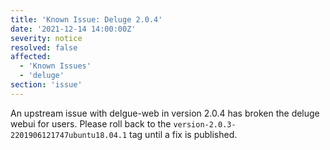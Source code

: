 ```yaml
---
title: 'Known Issue: Deluge 2.0.4'
date: '2021-12-14 14:00:00Z'
severity: notice
resolved: false
affected:
  - 'Known Issues'
  - 'deluge'
section: 'issue'
---
```

An upstream issue with delgue-web in version 2.0.4 has broken the deluge webui for users. Please roll back to the `version-2.0.3-2201906121747ubuntu18.04.1` tag until a fix is published.
